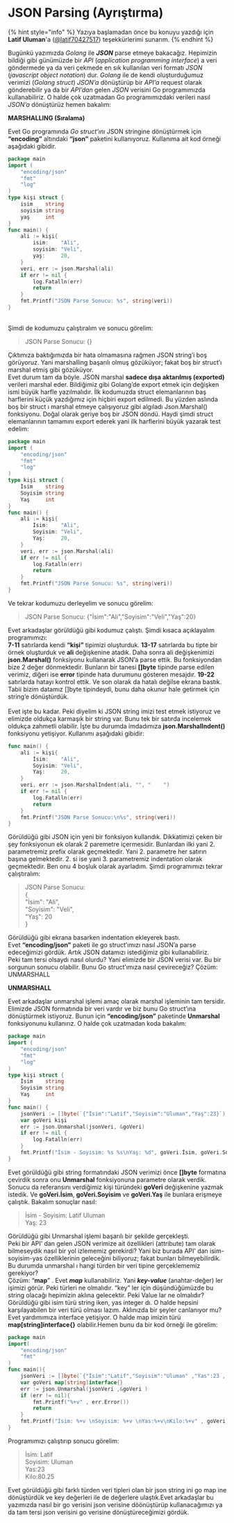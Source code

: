 # JSON Parsing (Ayrıştırma)

{% hint style="info" %}
Yazıya başlamadan önce bu konuyu yazdığı için **Latif Uluman**'a ([@latif70427517](https://twitter.com/latif70427517)) teşekkürlerimi sunarım.
{% endhint %}

Bugünkü yazımızda _Golang_ ile _**JSON**_ parse etmeye bakacağız. Hepimizin bildiği gibi günümüzde bir _API_ (_application programming interface_) a veri göndermede ya da veri çekmede en sık kullanılan veri formatı _JSON_ (_javascript object notation_) dur. _Golang_ ile de kendi oluşturduğumuz verimizi (_Golang struct_) _JSON’a_ dönüştürüp bir _API’a_ request olarak gönderebilir ya da bir _API’dan_ gelen _JSON_ verisini Go programımızda kullanabiliriz.  O halde çok uzatmadan Go programımızdaki verileri nasıl _JSON’a_ dönüştürüz hemen bakalım:

**MARSHALLING (Sıralama)**

Evet Go programında _Go struct’ını_ JSON stringine dönüştürmek için **“encoding”** altındaki **“json”** paketini kullanıyoruz.  Kullanıma ait kod örneği aşağıdaki gibidir.

```go
package main
import (
	"encoding/json"
	"fmt"
	"log"
)
type kişi struct {
	isim    string
	soyisim string
	yaş     int
}
func main() {
	ali := kişi{
		isim:    "Ali",
		soyisim: "Veli",
		yaş:     20,
	}
	veri, err := json.Marshal(ali)
	if err != nil {
		log.Fatalln(err)
		return
	}
	fmt.Printf("JSON Parse Sonucu: %s", string(veri))
}
```

&#x20;\
Şimdi de kodumuzu çalıştıralım ve sonucu görelim:

> JSON Parse Sonucu: {}

Çıktımıza baktığımızda bir hata olmamasına rağmen JSON string’i boş görüyoruz. Yani marshalling başarılı olmuş gözüküyor; fakat boş bir struct’ı marshal etmiş gibi gözüküyor.\
Evet durum tam da böyle. JSON marshal **sadece dışa aktarılmış (exported)** verileri marshal eder. Bildiğimiz gibi Golang’de export etmek için değişken ismi büyük harfle yazılmalıdır. İlk kodumuzda struct elemanlarının baş harflerini  küçük yazdığımız için hiçbiri export edilmedi. Bu yüzden aslında boş bir struct ı marshal etmeye çalışıyoruz gibi algıladı Json.Marshal() fonksiyonu. Doğal olarak geriye boş bir JSON döndü. Haydi şimdi struct elemanlarının tamamını export ederek yani ilk harflerini büyük yazarak test edelim:

```go
package main
import (
	"encoding/json"
	"fmt"
	"log"
)
type kişi struct {
	İsim    string
	Soyisim string
	Yaş     int
}
func main() {
	ali := kişi{
		İsim:    "Ali",
		Soyisim: "Veli",
		Yaş:     20,
	}
	veri, err := json.Marshal(ali)
	if err != nil {
		log.Fatalln(err)
		return
	}
	fmt.Printf("JSON Parse Sonucu: %s", string(veri))
}
```

Ve tekrar kodumuzu derleyelim ve sonucu görelim:

> JSON Parse Sonucu: {"İsim":"Ali","Soyisim":"Veli","Yaş":20}

Evet arkadaşlar görüldüğü gibi kodumuz çalıştı. Şimdi kısaca açıklayalım programımızı:\
**7-11** satırlarda kendi **“kişi”** tipimizi oluşturduk.  **13-17** satırlarda bu tipte bir örnek oluşturduk ve **ali** değişkenine atadık.  Daha sonra ali değişkenimizi **json.Marshal()** fonksiyonu kullanarak JSON’a parse ettik. Bu fonksiyondan bize 2 değer dönmektedir. Bunların bir tanesi **\[]byte** tipinde parse edilen verimiz, diğeri ise **error** tipinde hata durumunu gösteren mesajdır. **19-22** satırlarda hatayı kontrol ettik. Ve son olarak da hatalı değilse ekrana bastık. Tabii bizim datamız \[]byte tipindeydi, bunu daha okunur hale getirmek için string’e dönüştürdük.\
&#x20;\
Evet işte bu kadar. Peki diyelim ki JSON string imizi test etmek istiyoruz ve elimizde oldukça karmaşık bir string var. Bunu tek bir satırda incelemek oldukça zahmetli olabilir. İşte bu durumda imdadımıza **json.MarshalIndent()** fonksiyonu yetişiyor. Kullanımı aşağıdaki gibidir:

```go
func main() {
	ali := kişi{
		İsim:    "Ali",
		Soyisim: "Veli",
		Yaş:     20,
	}
	veri, err := json.MarshalIndent(ali, "", "    ")
	if err != nil {
		log.Fatalln(err)
		return
	}
	fmt.Printf("JSON Parse Sonucu:\n%s", string(veri))
}
```

Görüldüğü gibi JSON için yeni bir fonksiyon kullandık. Dikkatimizi çeken bir şey fonksiyonun ek olarak 2 paremetre içermesidir. Bunlardan ilki yani 2. parametremiz prefix olarak geçmektedir. Yani 2. parametre her satırın başına gelmektedir. 2. si ise yani 3. parametremiz indentation olarak geçmektedir. Ben onu 4 boşluk olarak ayarladım. Şimdi programımızı tekrar çalıştıralım:

> JSON Parse Sonucu:\
> {\
> &#x20;   "İsim": "Ali",\
> &#x20;   "Soyisim": "Veli",\
> &#x20;   "Yaş": 20\
> }

Görüldüğü gibi ekrana basarken indentation ekleyerek bastı.\
Evet **“encoding/json”** paketi ile go struct’ımızı nasıl JSON’a parse edeceğimizi gördük. Artık JSON datamızı istediğimiz gibi kullanabiliriz.\
Peki tam tersi olsaydı nasıl olurdu? Yani elimizde bir JSON verisi var. Bu bir sorgunun sonucu olabilir. Bunu Go struct’ımıza nasıl çevireceğiz? Çözüm: UNMARSHALL

**UNMARSHALL**

Evet arkadaşlar unmarshal işlemi amaç olarak marshal işleminin tam tersidir. Elimizde JSON formatında bir veri vardır ve biz bunu Go struct’ına dönüştürmek istiyoruz. Bunun için **“encoding/json”** paketinde **Unmarshal** fonksiyonunu kullanırız. O halde çok uzatmadan koda bakalım:

```go
package main
import (
	"encoding/json"
	"fmt"
	"log"
)
type kişi struct {
	İsim    string
	Soyisim string
	Yaş     int
}
func main() {
	jsonVeri := []byte(`{"İsim":"Latif","Soyisim":"Uluman","Yaş":23}`)
	var goVeri kişi
	err := json.Unmarshal(jsonVeri, &goVeri)
	if err != nil {
		log.Fatalln(err)
	}
	fmt.Printf("İsim - Soyisim: %s %s\nYaş: %d", goVeri.İsim, goVeri.Soyisim, goVeri.Yaş)
}
```

Evet görüldüğü gibi string formatındaki JSON verimizi önce **\[]byte** formatına çevirdik sonra onu **Unmarshal** fonksiyonuna parametre olarak verdik. Sonucu da referansını verdiğimiz kişi türündeki **goVeri** değişkenine yazmak istedik. Ve **goVeri.İsim**, **goVeri.Soyisim** ve **goVeri.Yaş** ile bunlara erişmeye çalıştık. Bakalım sonuçlar nasıl:

> İsim - Soyisim: Latif Uluman\
> Yaş: 23

Görüldüğü gibi Unmarshal işlemi başarılı bir şekilde gerçekleşti.\
Peki bir API’ dan gelen JSON verimize ait özellikleri (attribute) tam olarak bilmeseydik nasıl bir yol izlememiz gerekirdi? Yani biz burada API’ dan isim-soyisim-yas özelliklerinin geleceğini biliyoruz; fakat bunları bilmeyebilirdik. Bu durumda unmarshal ı hangi türden bir veri tipine gerçeklememiz gerekiyor?\
Çözüm: “**map**” . Evet _**map**_ kullanabiliriz. Yani _**key-value**_ (anahtar-değer) ler işimizi görür. Peki türleri ne olmalıdır. “key” ler için düşündüğümüzde bu string olacağı hepimizin aklına gelecektir. Peki Value lar ne olmalıdır? Görüldüğü gibi isim türü string iken, yas integer dı. O halde hepsini karşılayabilen bir veri türü olması lazım. Aklınızda bir şeyler canlanıyor mu? Evet yardımımıza interface yetişiyor. O halde map imizin türü **map\[string]interface{}** olabilir.Hemen bunu da bir kod örneği ile görelim:

```go
package main
import(
    "encoding/json"
    "fmt"
)
func main(){
    jsonVeri := []byte(`{"İsim":"Latif","Soyisim":"Uluman" ,"Yas":23 , "Kilo":80.25}`)
    var goVeri map[string]interface{}
    err := json.Unmarshal(jsonVeri ,&goVeri )
    if (err != nil){
        fmt.Printf("%+v" , err.Error())
        return
    }
    fmt.Printf("İsim: %+v \nSoyisim: %+v \nYas:%+v\nKilo:%+v" , goVeri["İsim"] , goVeri["Soyisim"] , goVeri["Yas"] , goVeri["Kilo"])
}
```

Programımızı çalıştırıp sonucu görelim:

> İsim: Latif\
> Soyisim: Uluman\
> Yas:23\
> Kilo:80.25

Evet görüldüğü gibi farklı türden veri tipleri olan bir json string ini go map ine dönüştürdük ve key değerleri ile de değerlere ulaştık.Evet arkadaşlar bu yazımızda nasıl bir go verisini json verisine döönüştürüp kullanacağımızı ya da tam tersi json verisini go verisine dönüştüreceğimizi gördük.
